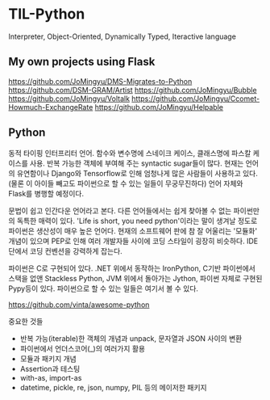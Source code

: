 # TIL-Python
Interpreter, Object-Oriented, Dynamically Typed, Iteractive language

## My own projects using Flask
<https://github.com/JoMingyu/DMS-Migrates-to-Python>
<https://github.com/DSM-GRAM/Artist>
<https://github.com/JoMingyu/Bubble>
<https://github.com/JoMingyu/Voltalk>
<https://github.com/JoMingyu/Ccomet-Howmuch-ExchangeRate>
<https://github.com/JoMingyu/Helpable>

## Python
동적 타이핑 인터프리터 언어. 함수와 변수명에 스네이크 케이스, 클래스명에 파스칼 케이스를 사용. 반복 가능한 객체에 부여해 주는 syntactic sugar들이 많다. 현재는 언어의 유연함이나 Django와 Tensorflow로 인해 엄청나게 많은 사람들이 사용하고 있다.(물론 이 아이들 빼고도 파이썬으로 할 수 있는 일들이 무궁무진하다) 언어 자체와 Flask를 병행할 예정이다.

문법이 쉽고 인간다운 언어라고 본다. 다른 언어들에서는 쉽게 찾아볼 수 없는 파이썬만의 독특한 매력이 있다. 'Life is short, you need python'이라는 말이 생겨날 정도로 파이썬은 생산성이 매우 높은 언어다. 현재의 소프트웨어 판에 참 잘 어울리는 '모듈화' 개념이 있으며 PEP로 인해 여러 개발자들 사이에 코딩 스타일이 굉장히 비슷하다. IDE 단에서 코딩 컨벤션을 강력하게 잡는다.

파이썬은 C로 구현되어 있다. .NET 위에서 동작하는 IronPython, C기반 파이썬에서 스택을 없앤 Stackless Python, JVM 위에서 돌아가는 Jython, 파이썬 자체로 구현된 Pypy등이 있다. 파이썬으로 할 수 있는 일들은 여기서 볼 수 있다.

<https://github.com/vinta/awesome-python>

중요한 것들
- 반복 가능(iterable)한 객체의 개념과 unpack, 문자열과 JSON 사이의 변환
- 파이썬에서 언더스코어(_)의 여러가지 활용
- 모듈과 패키지 개념
- Assertion과 테스팅
- with-as, import-as
- datetime, pickle, re, json, numpy, PIL 등의 메이저한 패키지
